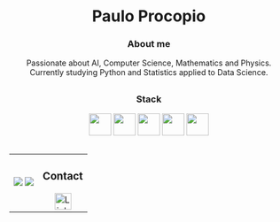<h1 align="center">Paulo Procopio</h1>

<h3 align="center">About me</h3>

<p align="center">
  Passionate about AI, Computer Science, Mathematics and Physics. Currently studying Python and Statistics applied to Data Science.
</p>

##

<h3 align="center">Stack</h3>
<p align="center">
  <img src="https://cdn.jsdelivr.net/gh/devicons/devicon/icons/python/python-original.svg" width="40" height="40"/>
  <img src="https://cdn.jsdelivr.net/gh/devicons/devicon/icons/javascript/javascript-original.svg" width="40" height="40"/>
  <img src="https://cdn.jsdelivr.net/gh/devicons/devicon/icons/html5/html5-original.svg" width="40" height="40"/>
  <img src="https://cdn.jsdelivr.net/gh/devicons/devicon/icons/css3/css3-original.svg" width="40" height="40"/>
  <img src="https://cdn.jsdelivr.net/gh/devicons/devicon/icons/csharp/csharp-original.svg" width="40" height="40"/>

</p>    

##

<table align="center">
  <tr>
    <td>
        <img src="http://github-profile-summary-cards.vercel.app/api/cards/repos-per-language?username=prokope&theme=transparent&cache_buster=123">
        <img src="http://github-profile-summary-cards.vercel.app/api/cards/stats?username=prokope&theme=transparent&cache_buster=123">
    </td>
    <td align="center">
      <h3>Contact</h3>
      <a href="https://www.linkedin.com/in/paulo-procopio" target="_blank">
        <img src="https://cdn-icons-png.flaticon.com/512/174/174857.png" alt="LinkedIn" width="30" height="30">
      </a>
    </td>
  </tr>
</table>
